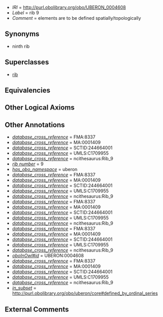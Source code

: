  * *IRI* = http://purl.obolibrary.org/obo/UBERON_0004608
 * *Label* = rib 9
 * *Comment* = elements are to be defined spatially/topologically

## Synonyms

 * ninth rib

## Superclasses

 * [rib](../../UBERON/28/UBERON_0002228.md)

## Equivalencies


## Other Logical Axioms


## Other Annotations

 * *[database_cross_reference](../../ef/oboInOwl#hasDbXref.md)* = FMA:8337
 * *[database_cross_reference](../../ef/oboInOwl#hasDbXref.md)* = MA:0001409
 * *[database_cross_reference](../../ef/oboInOwl#hasDbXref.md)* = SCTID:244664001
 * *[database_cross_reference](../../ef/oboInOwl#hasDbXref.md)* = UMLS:C1709955
 * *[database_cross_reference](../../ef/oboInOwl#hasDbXref.md)* = ncithesaurus:Rib_9
 * *[rib number](../../UBPROP/06/UBPROP_0000106.md)* = 9
 * *[has_obo_namespace](../../ce/oboInOwl#hasOBONamespace.md)* = uberon
 * *[database_cross_reference](../../ef/oboInOwl#hasDbXref.md)* = FMA:8337
 * *[database_cross_reference](../../ef/oboInOwl#hasDbXref.md)* = MA:0001409
 * *[database_cross_reference](../../ef/oboInOwl#hasDbXref.md)* = SCTID:244664001
 * *[database_cross_reference](../../ef/oboInOwl#hasDbXref.md)* = UMLS:C1709955
 * *[database_cross_reference](../../ef/oboInOwl#hasDbXref.md)* = ncithesaurus:Rib_9
 * *[database_cross_reference](../../ef/oboInOwl#hasDbXref.md)* = FMA:8337
 * *[database_cross_reference](../../ef/oboInOwl#hasDbXref.md)* = MA:0001409
 * *[database_cross_reference](../../ef/oboInOwl#hasDbXref.md)* = SCTID:244664001
 * *[database_cross_reference](../../ef/oboInOwl#hasDbXref.md)* = UMLS:C1709955
 * *[database_cross_reference](../../ef/oboInOwl#hasDbXref.md)* = ncithesaurus:Rib_9
 * *[database_cross_reference](../../ef/oboInOwl#hasDbXref.md)* = FMA:8337
 * *[database_cross_reference](../../ef/oboInOwl#hasDbXref.md)* = MA:0001409
 * *[database_cross_reference](../../ef/oboInOwl#hasDbXref.md)* = SCTID:244664001
 * *[database_cross_reference](../../ef/oboInOwl#hasDbXref.md)* = UMLS:C1709955
 * *[database_cross_reference](../../ef/oboInOwl#hasDbXref.md)* = ncithesaurus:Rib_9
 * *[oboInOwl#id](../../id/oboInOwl#id.md)* = UBERON:0004608
 * *[database_cross_reference](../../ef/oboInOwl#hasDbXref.md)* = FMA:8337
 * *[database_cross_reference](../../ef/oboInOwl#hasDbXref.md)* = MA:0001409
 * *[database_cross_reference](../../ef/oboInOwl#hasDbXref.md)* = SCTID:244664001
 * *[database_cross_reference](../../ef/oboInOwl#hasDbXref.md)* = UMLS:C1709955
 * *[database_cross_reference](../../ef/oboInOwl#hasDbXref.md)* = ncithesaurus:Rib_9
 * *[in_subset](../../et/oboInOwl#inSubset.md)* = http://purl.obolibrary.org/obo/uberon/core#defined_by_ordinal_series

## External Comments


